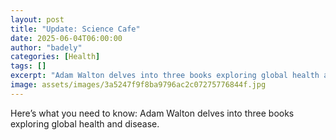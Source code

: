 ```yaml
---
layout: post
title: "Update: Science Cafe"
date: 2025-06-04T06:00:00
author: "badely"
categories: [Health]
tags: []
excerpt: "Adam Walton delves into three books exploring global health and disease."
image: assets/images/3a5247f9f8ba9796ac2c07275776844f.jpg
---
```


Here’s what you need to know: Adam Walton delves into three books exploring global health and disease.

